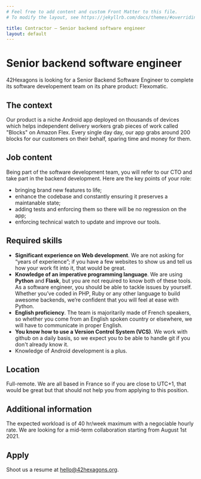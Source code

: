 ```yaml
---
# Feel free to add content and custom Front Matter to this file.
# To modify the layout, see https://jekyllrb.com/docs/themes/#overriding-theme-defaults

title: Contractor – Senior backend software engineer
layout: default
---
```


# Senior backend software engineer

42Hexagons is looking for a Senior Backend Software Engineer to complete its
software developement team on its phare product: Flexomatic.

## The context

Our product is a niche Android app deployed on thousands of devices which helps
independent delivery workers grab pieces of work called "Blocks" on Amazon
Flex. Every single day day, our app grabs around 200 blocks for our customers
on their behalf, sparing time and money for them.

## Job content

Being part of the software development team, you will refer to our
CTO and take part in the backend development. Here are the key points of your
role:

- bringing brand new features to life;
- enhance the codebase and constantly ensuring it preserves a maintanable state;
- adding tests and enforcing them so there will be no regression on the app;
- enforcing technical watch to update and improve our tools.


## Required skills

- **Significant experience on Web development**. We are not asking for
“years of experience”; if you have a few websites to show us and tell us how
your work fit into it, that would be great.
- **Knowledge of an imperative programming language**. We are using **Python**
and **Flask**, but you are not required to know both of these tools. As a
software engineer, you should be able to tackle issues by yourself. Whether
you’ve coded in PHP, Ruby or any other language to build awesome backends,
we’re confident that you will feel at ease with Python.
- **English proficiency**. The team is majoritarily made of French speakers, so
whether you come from an English spoken country or elsewhere, we will have to
communicate in proper English.
- **You know how to use a Version Control System (VCS)**. We work with github
on a daily basis, so we expect you to be able to handle git if you don't already
know it.
- Knowledge of Android development is a plus.

## Location

Full-remote. We are all based in France so if you are close to UTC+1, that
would be great but that should not help you from applying to this position.

## Additional information

The expected workload is of 40 hr/week maximum with a negociable hourly rate.
We are looking for a mid-term collaboration starting from August 1st 2021.

## Apply

Shoot us a resume at hello@42hexagons.org.
